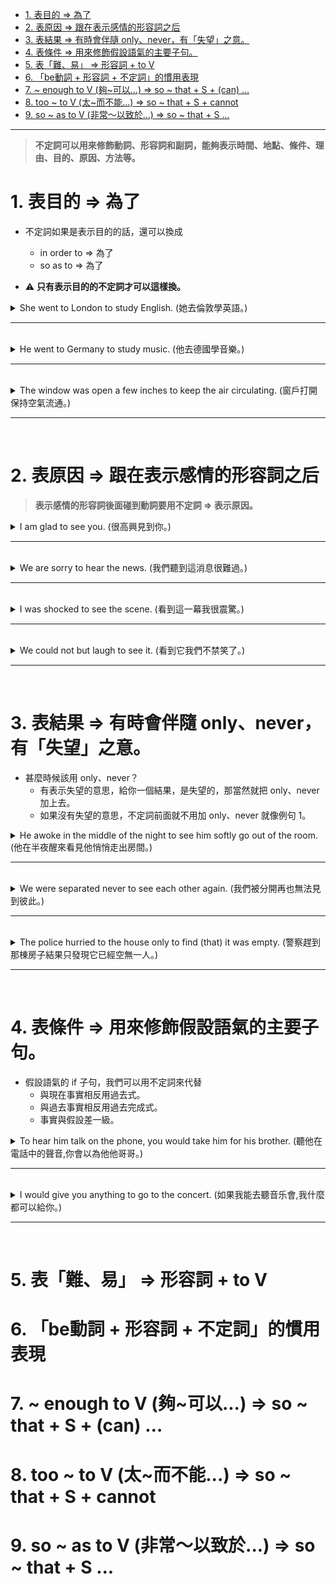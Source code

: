 * [1. 表目的 ⇒ 為了](#1表目的為了)
* [2. 表原因 ⇒ 跟在表示感情的形容詞之后](#2表原因跟在表示感情的形容詞之后)
* [3. 表結果 ⇒ 有時會伴隨 only、never，有「失望」之意。](#3表結果有時會伴隨onlynever有失望之意)
* [4. 表條件 ⇒ 用來修飾假設語氣的主要子句。](#4表條件用來修飾假設語氣的主要子句)
* [5. 表「難、易」 ⇒ 形容詞 + to V](#5表難易形容詞toV)
* [6. 「be動詞 + 形容詞 + 不定詞」的慣用表現](#6be動詞形容詞不定詞的慣用表現)
* [7. ~ enough to V (夠~可以...) ⇒ so ~ that + S + (can) …](#7enoughtoV夠可以sothatScan)
* [8. too ~ to V (太~而不能...) ⇒ so ~ that + S + cannot](#8tootoV太而不能sothatScannot)
* [9. so ~ as to V  (非常〜以致於...) ⇒ so ~ that + S ...](#9soastoV非常以致於sothatS)
---

> **不定詞可以用來修飾動詞、形容詞和副詞，能夠表示時間、地點、條件、理由、目的、原因、方法等。**

# 1.&nbsp;表目的&nbsp;⇒&nbsp;為了

- 不定詞如果是表示目的的話，還可以換成
  - in order to  ⇒  為了
  - so as to  ⇒  為了

- ⚠️ **只有表示目的的不定詞才可以這樣換。**

<details>
  <summary>
    She went to London to study English. (她去倫敦學英語。)
  </summary>
    
  - 等於  ⇒  `She went to London in order to study English.`
  - 她去倫敦的目的是學英文  ⇒  表示目的。
</details>

---
<br>


<details>
  <summary>
    He went to Germany to study music. (他去德國學音樂。)
  </summary>
    
  - ⇒  `He went to Germany in order to study music.`
  - ⇒  `He went to Germany so as to study music.`
  - 他去德國，是為了學音樂  ⇒  表示目的。
</details>

---
<br>

<details>
  <summary>
    The window was open a few inches to keep the air circulating. (窗戶打開保持空氣流通。)
  </summary>
    
  - ⇒  `The window was open a few inches in order to keep the air circulating.`
  - ⇒  `The window was open a few inches so as to keep the air circulating.`
  - open 是形容詞  ⇒  在 be 動詞的後面。
  - 打開窗戶的目的是為了保持空氣流通  ⇒  表示目的。
</details>

---
<br>

# 2.&nbsp;表原因&nbsp;⇒&nbsp;跟在表示感情的形容詞之后

> **表示感情的形容詞後面碰到動詞要用不定詞  ⇒  表示原因。**

<details>
  <summary>
    I am glad to see you. (很高興見到你。)
  </summary>
    
  - 我高興的原因是見到你  ⇒  表示原因。
</details>

---
<br>

<details>
  <summary>
    We are sorry to hear the news. (我們聽到這消息很難過。)
  </summary>
    
  - 我們難過的原因是聽到這個消息  ⇒  表示原因。
  - sorry : 有抱歉、難過、遺憾的意思。
</details>

---
<br>

<details>
  <summary>
    I was shocked to see the scene. (看到這一幕我很震驚。)
  </summary>
    
  - 我震驚的原因是看到這一幕  ⇒  表示原因。
  - 為甚麼知道可以用不定詞？
    - 因為例句有一個看，表達原因又是動詞  ⇒  to see the scene。
</details>

---
<br>

<details>
  <summary>
    We could not but laugh to see it. (看到它我們不禁笑了。)
  </summary>
    
  - 不禁、忍不住  ⇒  can not but +VR
    - but 是相反的意思，前面又有 not  ⇒  負負得正，最後結果還是笑了
</details>

---
<br>

# 3.&nbsp;表結果&nbsp;⇒&nbsp;有時會伴隨&nbsp;only、never，有「失望」之意。

- 甚麼時候該用 only、never？
  - 有表示失望的意思，給你一個結果，是失望的，那當然就把 only、never 加上去。
  - 如果沒有失望的意思，不定詞前面就不用加 only、never  就像例句 1。

<details>
  <summary>
    He awoke in the middle of the night to see him softly go out of the room. (他在半夜醒來看見他悄悄走出房間。)
  </summary>
    
  - ⇒  `He awoke in the middle of the night and saw him softly go out of the room.`
  - awake 醒來  ⇒  awoke 是過去式。
  - in the middle of the night  ⇒  晚上的一半也就是半夜。
  - 用 go out 原型動詞是因為在感官動詞後面。
</details>

---
<br>

<details>
  <summary>
    We were separated never to see each other again. (我們被分開再也無法見到彼此。)
  </summary>
    
  - 被分開是被動  ⇒  be 動詞 + 過去分詞。
</details>

---
<br>

<details>
  <summary>
    The police hurried to the house only to find (that) it was empty. (警察趕到那棟房子結果只發現它已經空無一人。)
  </summary>
    
  - 所有的警方人員  ⇒  the police ，表示的是全體，是複數。
    - 一個警察  ⇒  a policeman
    - 兩個警察  ⇒  two policemen
    - 報警  ⇒  call the police

- 例句的 ”結果” 不需要把它翻譯出來，不定詞就可以表示結果了。所以不要中文看到結果，就在想英文單字的結果怎麼拚。

- 發現一件事情用 that 來連接，但是動詞後面的連接詞 that 是可以省略的。
  - **⚠️ that 所引導的名詞子句當受詞的時候，that 可以省略。**

- 為甚麼要用連接詞？
  - 因為有兩個主詞兩個動詞所以需要連接詞
  - 它當然指的是房子，所以用 it
</details>

---
<br>

# 4. 表條件 ⇒ 用來修飾假設語氣的主要子句。

- 假設語氣的 if 子句，我們可以用不定詞來代替
  - 與現在事實相反用過去式。
  - 與過去事實相反用過去完成式。
  - 事實與假設差一級。

<details>
  <summary>
    To hear him talk on the phone, you would take him for his brother. (聽他在電話中的聲音,你會以為他他哥哥。)
  </summary>
    
  - ⇒  `If you heard him talk on the phone, you would take him for his brother.`
    - 事實與假設時態差一級。
    - 我現在在跟你講這句話，所以要使用假設法過去式。
  
  - 把某人視為另一個人  ⇒  `take + 人 + for + 另一個人`
</details>

---
<br>

<details>
  <summary>
    I would give you anything to go to the concert. (如果我能去聽音乐會,我什麼都可以給你。)
  </summary>
    
  - ⇒  `I would give you anything if I could go to the concert.`
    - 事實與假設時態差一級。
    - 我現在在跟你講這句話，所以要使用假設法過去式。
      
  - 從動詞就可以發現這是一個假設語氣的說法  ⇒  would give。
    - `I will go to  a concert.` 我將要去參加音樂會
    - `I went to a concert.` 我去過音樂會
    - 而例句的是表示條件
</details>

---
<br>

# 5. 表「難、易」 ⇒ 形容詞 + to V
# 6. 「be動詞 + 形容詞 + 不定詞」的慣用表現
# 7. ~ enough to V (夠~可以...) ⇒ so ~ that + S + (can) …
# 8. too ~ to V (太~而不能...) ⇒ so ~ that + S + cannot
# 9. so ~ as to V  (非常〜以致於...) ⇒ so ~ that + S ...
